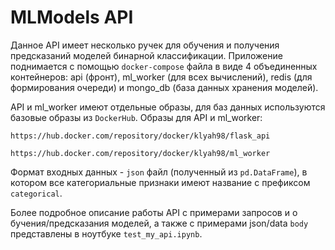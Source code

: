 # MLModels API

Данное API имеет несколько ручек для обучения и получения предсказаний
моделей бинарной классификации. Приложение поднимается с помощью ``docker-compose`` файла 
в виде 4 объединенных контейнеров: api (фронт), ml_worker (для всех вычислений), redis (для формирования 
очереди) и mongo_db (база данных хранения моделей). 

API и ml_worker имеют отдельные образы, для баз данных используются
базовые образы из ``DockerHub``. Образы для API и ml_worker:

``https://hub.docker.com/repository/docker/klyah98/flask_api``

``https://hub.docker.com/repository/docker/klyah98/ml_worker``

Формат входных данных - ``json`` файл (полученный из `pd.DataFrame`),
в котором все категориальные признаки имеют название с префиксом ``categorical``.

Более подробное описание работы API с примерами запросов и о
бучения/предсказания моделей, а также с примерами json/data ``body`` представлены
в ноутбуке ``test_my_api.ipynb``.



[comment]: <> (Также создан телеграм бот, который поддерживает основную функциональность API)

[comment]: <> (&#40;единственное отличие - отсутствие настройки гиперпараметров модели&#41;. Бот запускается)

[comment]: <> (командой ``python telegram_bot/telegram_bot.py``.)